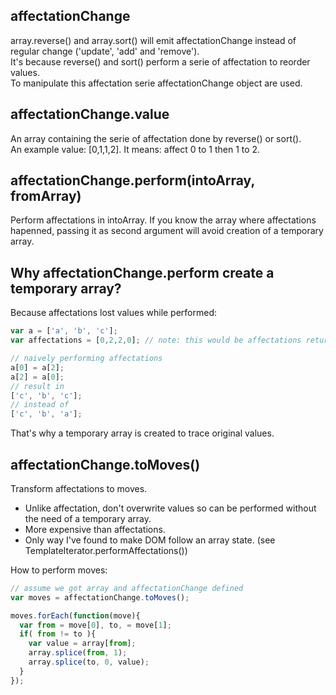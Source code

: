 ## affectationChange

array.reverse() and array.sort() will emit affectationChange instead of regular change ('update', 'add' and 'remove').  
It's because reverse() and sort() perform a serie of affectation to reorder values.  
To manipulate this affectation serie affectationChange object are used.

## affectationChange.value

An array containing the serie of affectation done by reverse() or sort().  
An example value: [0,1,1,2]. It means: affect 0 to 1 then 1 to 2.

## affectationChange.perform(intoArray, fromArray)

Perform affectations in intoArray. If you know the array where affectations hapenned, passing it as second argument will avoid creation of a temporary array.

## Why affectationChange.perform create a temporary array?

Because affectations lost values while performed:

```javascript
var a = ['a', 'b', 'c'];
var affectations = [0,2,2,0]; // note: this would be affectations returned for a.reverse()

// naively performing affectations
a[0] = a[2];
a[2] = a[0];
// result in
['c', 'b', 'c'];
// instead of
['c', 'b', 'a'];
```

That's why a temporary array is created to trace original values.

## affectationChange.toMoves()

Transform affectations to moves.  
- Unlike affectation, don't overwrite values so can be performed without the need of a temporary array.  
- More expensive than affectations.  
- Only way I've found to make DOM follow an array state. (see TemplateIterator.performAffectations())

How to perform moves:

```javascript
// assume we got array and affectationChange defined
var moves = affectationChange.toMoves();

moves.forEach(function(move){
  var from = move[0], to, = move[1];
  if( from != to ){
    var value = array[from];
    array.splice(from, 1);
    array.splice(to, 0, value);
  }
});
```